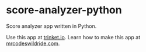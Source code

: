 # score-analyzer-python

Score analyzer app written in Python.

Use this app at [trinket.io](https://trinket.io/embed/python3/4a89f65e47?outputOnly=true&start=result).
Learn how to make this app at [mrcodeswildride.com](https://www.mrcodeswildride.com/).
